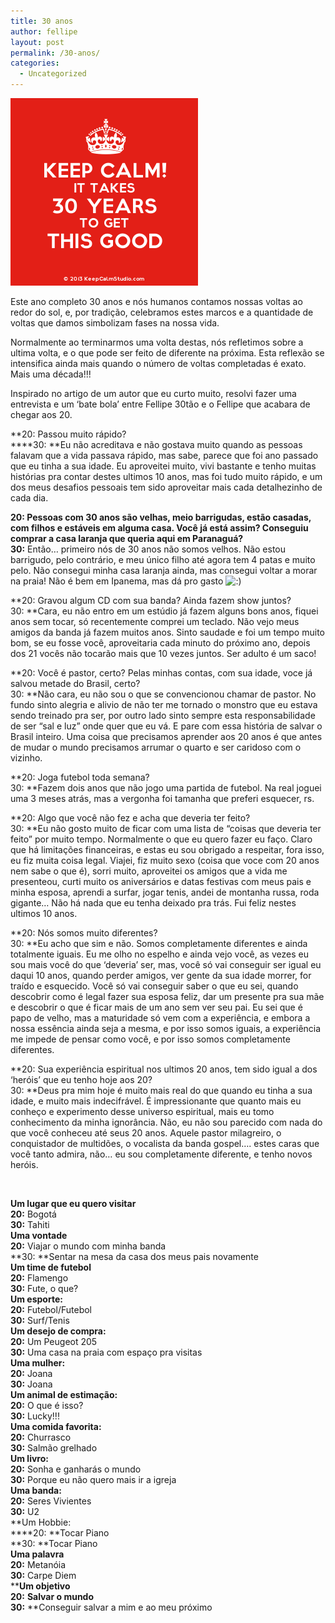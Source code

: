 ```yaml
---
title: 30 anos
author: fellipe
layout: post
permalink: /30-anos/
categories:
  - Uncategorized
---
```

[<img alt="kcs_b880b6e5" src="/img/posts/2014/05/kcs_b880b6e5.png"  />][1]

Este ano completo 30 anos e nós humanos contamos nossas voltas ao redor do sol, e, por tradição, celebramos estes marcos e a quantidade de voltas que damos simbolizam fases na nossa vida.

Normalmente ao terminarmos uma volta destas, nós refletimos sobre a ultima volta, e o que pode ser feito de diferente na próxima. Esta reflexão se intensifica ainda mais quando o número de voltas completadas é exato. Mais uma década!!!

Inspirado no artigo de um autor que eu curto muito, resolvi fazer uma entrevista e um &#8216;bate bola&#8217; entre Fellipe 30tão e o Fellipe que acabara de chegar aos 20.

**20: Passou muito rápido?  
****30: **Eu não acreditava e não gostava muito quando as pessoas falavam que a vida passava rápido, mas sabe, parece que foi ano passado que eu tinha a sua idade. Eu aproveitei muito, vivi bastante e tenho muitas histórias pra contar destes ultimos 10 anos, mas foi tudo muito rápido, e um dos meus desafios pessoais tem sido aproveitar mais cada detalhezinho de cada dia.

**20: Pessoas com 30 anos são velhas, meio barrigudas, estão casadas, com filhos e estáveis em alguma casa. Você já está assim? Conseguiu comprar a casa laranja que queria aqui em Paranaguá?  
30:** Então&#8230; primeiro nós de 30 anos não somos velhos. Não estou barrigudo, pelo contrário, e meu único filho até agora tem 4 patas e muito pelo. Não consegui minha casa laranja ainda, mas consegui voltar a morar na praia! Não é bem em Ipanema, mas dá pro gasto <img src='http://fellipebrito.com/wp-includes/images/smilies/icon_smile.gif' alt=':)' class='wp-smiley' /> 

**20: Gravou algum CD com sua banda? Ainda fazem show juntos?  
30: **Cara, eu não entro em um estúdio já fazem alguns bons anos, fiquei anos sem tocar, só recentemente comprei um teclado. Não vejo meus amigos da banda já fazem muitos anos. Sinto saudade e foi um tempo muito bom, se eu fosse você, aproveitaria cada minuto do próximo ano, depois dos 21 vocês não tocarão mais que 10 vezes juntos. Ser adulto é um saco!

**20: Você é pastor, certo? Pelas minhas contas, com sua idade, voce já salvou metade do Brasil, certo?  
30: **Não cara, eu não sou o que se convencionou chamar de pastor. No fundo sinto alegria e alivio de não ter me tornado o monstro que eu estava sendo treinado pra ser, por outro lado sinto sempre esta responsabilidade de ser &#8220;sal e luz&#8221; onde quer que eu vá. E pare com essa história de salvar o Brasil inteiro. Uma coisa que precisamos aprender aos 20 anos é que antes de mudar o mundo precisamos arrumar o quarto e ser caridoso com o vizinho.

**20: Joga futebol toda semana?  
30: **Fazem dois anos que não jogo uma partida de futebol. Na real joguei uma 3 meses atrás, mas a vergonha foi tamanha que preferi esquecer, rs.

**20: Algo que você não fez e acha que deveria ter feito?  
30: **Eu não gosto muito de ficar com uma lista de &#8220;coisas que deveria ter feito&#8221; por muito tempo. Normalmente o que eu quero fazer eu faço. Claro que há limitações financeiras, e estas eu sou obrigado a respeitar, fora isso, eu fiz muita coisa legal. Viajei, fiz muito sexo (coisa que voce com 20 anos nem sabe o que é), sorri muito, aproveitei os amigos que a vida me presenteou, curti muito os aniversários e datas festivas com meus pais e minha esposa, aprendi a surfar, jogar tenis, andei de montanha russa, roda gigante&#8230; Não há nada que eu tenha deixado pra trás. Fui feliz nestes ultimos 10 anos.

**20: Nós somos muito diferentes?  
30: **Eu acho que sim e não. Somos completamente diferentes e ainda totalmente iguais. Eu me olho no espelho e ainda vejo você, as vezes eu sou mais você do que &#8216;deveria&#8217; ser, mas, você só vai conseguir ser igual eu daqui 10 anos, quando perder amigos, ver gente da sua idade morrer, for traído e esquecido. Você só vai conseguir saber o que eu sei, quando descobrir como é legal fazer sua esposa feliz, dar um presente pra sua mãe e descobrir o que é ficar mais de um ano sem ver seu pai. Eu sei que é papo de velho, mas a maturidade só vem com a experiência, e embora a nossa essência ainda seja a mesma, e por isso somos iguais, a experiência me impede de pensar como você, e por isso somos completamente diferentes.

**20: Sua experiência espiritual nos ultimos 20 anos, tem sido igual a dos &#8216;heróis&#8217; que eu tenho hoje aos 20?  
30: **Deus pra mim hoje é muito mais real do que quando eu tinha a sua idade, e muito mais indecifrável. É impressionante que quanto mais eu conheço e experimento desse universo espiritual, mais eu tomo conhecimento da minha ignorância. Não, eu não sou parecido com nada do que você conheceu até seus 20 anos. Aquele pastor milagreiro, o conquistador de multidões, o vocalista da banda gospel&#8230;. estes caras que você tanto admira, não&#8230; eu sou completamente diferente, e tenho novos heróis.

&nbsp;

**Um lugar que eu quero visitar**  
**20:** Bogotá  
**30:** Tahiti  
**Uma vontade**  
**20:** Viajar o mundo com minha banda  
**30: **Sentar na mesa da casa dos meus pais novamente  
**Um time de futebol**  
**20:** Flamengo  
**30:** Fute, o que?  
**Um esporte:**  
**20:** Futebol/Futebol  
**30:** Surf/Tenis  
**Um desejo de compra:**  
**20:** Um Peugeot 205  
**30:** Uma casa na praia com espaço pra visitas  
**Uma mulher:**  
**20:** Joana  
**30:** Joana  
**Um animal de estimação:**  
**20:** O que é isso?  
**30:** Lucky!!!  
**Uma comida favorita:**  
**20:** Churrasco  
**30:** Salmão grelhado  
**Um livro:  
20:** Sonha e ganharás o mundo  
**30:** Porque eu não quero mais ir a igreja  
**Uma banda:  
20:** Seres Vivientes  
**30:** U2  
**Um Hobbie:  
****20: **Tocar Piano  
**30: **Tocar Piano  
**Uma palavra**  
**20:** Metanóia  
**30:** Carpe Diem  
****Um objetivo**  
**20:** **Salvar o mundo**  
**30:** **Conseguir salvar a mim e ao meu próximo

 [1]: /img/posts/2014/05/kcs_b880b6e5.png